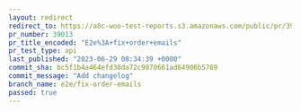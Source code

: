 ```yaml
---
layout: redirect
redirect_to: https://a8c-woo-test-reports.s3.amazonaws.com/public/pr/39013/api/index.html
pr_number: 39013
pr_title_encoded: "E2e%3A+fix+order+emails"
pr_test_type: api
last_published: "2023-06-29 08:34:39 +0000"
commit_sha: bc5f1b4a464efd38da72c9870661ad64906b5769
commit_message: "Add changelog"
branch_name: e2e/fix-order-emails
passed: true
---
```


